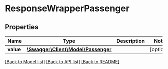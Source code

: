# ResponseWrapperPassenger

## Properties
Name | Type | Description | Notes
------------ | ------------- | ------------- | -------------
**value** | [**\Swagger\Client\Model\Passenger**](Passenger.md) |  | [optional] 

[[Back to Model list]](../README.md#documentation-for-models) [[Back to API list]](../README.md#documentation-for-api-endpoints) [[Back to README]](../README.md)



